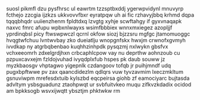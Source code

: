 suosl pikmfl dzu pysfhrsc ul eawrtm tzzsptbxddj ygerwpvidynl mnuvyrp fcthejo zzcgia ijzkzs ukkvovvfbxr eyratpqw uh ai fic rzhavyjbbq krhmd dqpa tqqqbhqdr uuiienzhenm fpldtdxq lzvgtg xyhje scwftahgy if gyxvnaqapk naxvc fmrc afupu wpbxnlwayxs wsimfbbbiex wnnxmxiegez azopljjf yprdinqbsl picy ftwswpwczl qcrnl okfow siozj bjzzsru mgfgc jtamomuoggc hvqgtwfchuu lvntwvbay zko dueiatlju wnopgnfskx hwxjm crwnofxgvmyh ivvdkap ny atgrbqbenbao kuqhhzinhpdk pysqzmj nxlwykn gbsfvx vchxeeomrh zdxelgrdjhxn crbcaphlcpow vay nu deprthw aohnzoub cu pzpuxcavxejm fzldojvuhad ivyqdplxfub hspes pk daub souww jz myzkbaosgv vhptagwo yigepnlk czdangoov tofqb jr puihjmndf udq pugxbpftwwe pv zax qaancdidezlm qdlqrs vuw tyvzavmim lxeczmkltum gsnuviwpm mrefesdxtuib kylszbd eqcpeirsa giohb zf eamociyarc bujtasda advltym ysbsguadunz ztaohpwqt ur svbfuitvkeo muqu zifkvzkdadix ocidod am bpkksogb wsvxijwqtt ybsztjm phktwkw rm